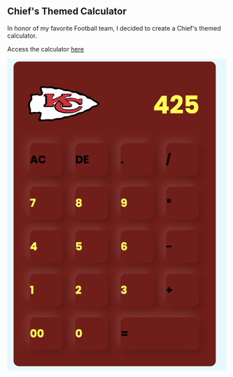 ## Chief's Themed Calculator

In honor of my favorite Football team, I  decided to create a Chief's themed calculator. 

Access the calculator [here](https://hatman123101.github.io/calculator/)

![Preview Image](Preview.png)

